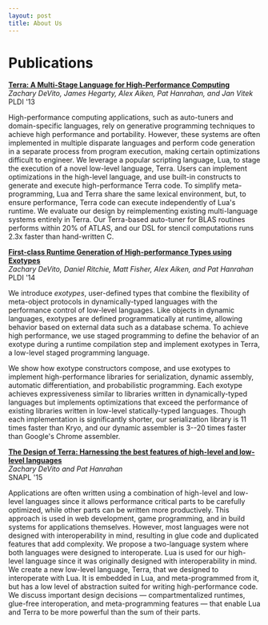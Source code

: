 ```yaml
---
layout: post
title: About Us
---
```

Publications
============


**[Terra: A Multi-Stage Language for High-Performance Computing](pldi071-devito.pdf)** <br/>
_Zachary DeVito, James Hegarty, Alex Aiken, Pat Hanrahan, and Jan Vitek_<br/>
PLDI '13

High-performance computing applications, such as auto-tuners and
domain-specific languages, rely on generative programming techniques to
achieve high performance and portability. However, these systems are often
implemented in multiple disparate languages and perform code generation in a
separate process from program execution, making certain optimizations
difficult to engineer. We leverage a popular scripting language, Lua, to
stage the execution of a novel low-level language, Terra. Users can
implement optimizations in the high-level language, and use built-in
constructs to generate and execute high-performance Terra code. To simplify
meta-programming, Lua and Terra share the same lexical environment, but, to
ensure performance, Terra code can execute independently of Lua's
runtime. We evaluate our design by reimplementing existing multi-language
systems entirely in Terra. Our Terra-based auto-tuner for BLAS routines
performs within 20% of ATLAS, and our DSL for stencil computations runs
2.3x faster than hand-written C.

**[First-class Runtime Generation of High-performance Types using Exotypes](pldi083-devito.pdf)** <br/>
_Zachary DeVito, Daniel Ritchie, Matt Fisher, Alex Aiken, and Pat Hanrahan_<br/>
PLDI '14

We introduce *exotypes*, user-defined types that combine the flexibility of meta-object protocols in dynamically-typed languages with the performance control of low-level languages. Like objects in dynamic languages, exotypes are defined programmatically at runtime, allowing behavior based on external data such as a database schema. To achieve high performance, we use staged programming to define the behavior of an exotype during a runtime compilation step and implement exotypes in Terra, a low-level staged programming language.

We show how exotype constructors compose, and use exotypes to implement high-performance libraries for serialization, dynamic assembly, automatic differentiation, and probabilistic programming. Each exotype achieves expressiveness similar to libraries written in dynamically-typed languages but implements optimizations that exceed the performance of existing libraries written in low-level statically-typed languages. Though each implementation is significantly shorter, our serialization library is 11 times faster than Kryo, and our dynamic assembler is 3--20 times faster than Google's Chrome assembler.

**[The Design of Terra: Harnessing the best features of high-level and low-level languages](snapl-devito.pdf)** <br/>
_Zachary DeVito and Pat Hanrahan_<br/>
SNAPL '15

Applications are often written using a combination of high-level and low-level languages since it allows performance critical parts to be carefully optimized, while other parts can be written more productively. This approach is used in web development, game programming, and in build systems for applications themselves. However, most languages were not designed with interoperability in mind, resulting in glue code and duplicated features that add complexity. We propose a two-language system where both languages were designed to interoperate. Lua is used for our high-level language since it was originally designed with interoperability in mind. We create a new low-level language, Terra, that we designed to interoperate with Lua. It is embedded in Lua, and meta-programmed from it, but has a low level of abstraction suited for writing high-performance code. We discuss important design decisions — compartmentalized runtimes, glue-free interoperation, and meta-programming features — that enable Lua and Terra to be more powerful than the sum of their parts.